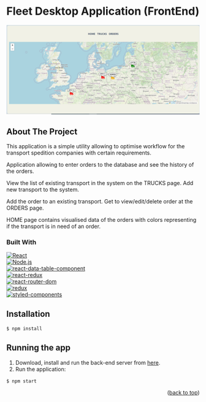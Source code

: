 <a name="readme-top"></a>

<h1>Fleet Desktop Application (FrontEnd)</h1>


[![Product Name Screen Shot][product-screenshot]](https://example.com)

<!-- ABOUT THE PROJECT -->
## About The Project


This application is a simple utility allowing to optimise workflow for the transport spedition companies with certain requirements.

Application allowing to enter orders to the database and see the history of the orders.


View the list of existing transport in the system on the TRUCKS page. Add new transport to the system. 

Add the order to an existing transport. Get to view/edit/delete order at the ORDERS page.


HOME page contains visualised data of the orders with colors representing if the transport is in need of an order.


### Built With

[![React][React-badge]][React-url] <br>
[![Node.js][Node.js-badge]][Node.js-url] <br>
[![react-data-table-component][react-data-table-component-badge]][react-data-table-component-url] <br>
[![react-redux][react-redux-badge]][react-redux-url] <br>
[![react-router-dom][react-router-dom-badge]][react-router-dom-url] <br>
[![redux][redux-badge]][redux-url] <br>
[![styled-components][styled-components-badge]][styled-components-url] <br>


## Installation

```bash
$ npm install
```

## Running the app
1. Download, install and run the back-end server from [here](https://github.com/Alexit0/fleetBack).
2. Run the application:
```
$ npm start
```

<p align="right">(<a href="#readme-top">back to top</a>)</p>




<!-- MARKDOWN LINKS & IMAGES -->
<!-- https://www.markdownguide.org/basic-syntax/#reference-style-links -->

[React-badge]: https://img.shields.io/badge/React-18.2.0-61DAFB?style=for-the-badge&logo=react&logoColor=white
[React-url]: https://reactjs.org/
[Node.js-badge]: https://img.shields.io/badge/Node.js-18.15.0-43853D?style=for-the-badge&logo=node.js&logoColor=white
[Node.js-url]: https://nodejs.org/
[react-data-table-component-badge]: https://img.shields.io/badge/react--data--table--component-v7.5.4-blue?style=for-the-badge
[react-data-table-component-url]: https://www.npmjs.com/package/react-data-table-component

[react-redux-badge]: https://img.shields.io/badge/react--redux-v8.1.3-blue?style=for-the-badge
[react-redux-url]: https://react-redux.js.org/

[react-router-dom-badge]: https://img.shields.io/badge/react--router--dom-v6.20.1-blue?style=for-the-badge
[react-router-dom-url]: https://reactrouter.com/

[redux-badge]: https://img.shields.io/badge/redux-v4.2.1-purple?style=for-the-badge
[redux-url]: https://redux.js.org/

[styled-components-badge]: https://img.shields.io/badge/styled--components-v5.3.3-pink?style=for-the-badge
[styled-components-url]: https://styled-components.com/

[product-screenshot]: images/screenshot.png
